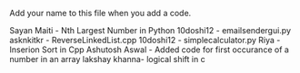 Add your name to this file when you add a code.

Sayan Maiti - Nth Largest Number in Python
10doshi12 - emailsendergui.py
asknkitkr - ReverseLinkedList.cpp
10doshi12 - simplecalculator.py
Riya - Inserion Sort in Cpp
Ashutosh Aswal - Added code for first occurance of a number in an array
lakshay khanna- logical shift in c
